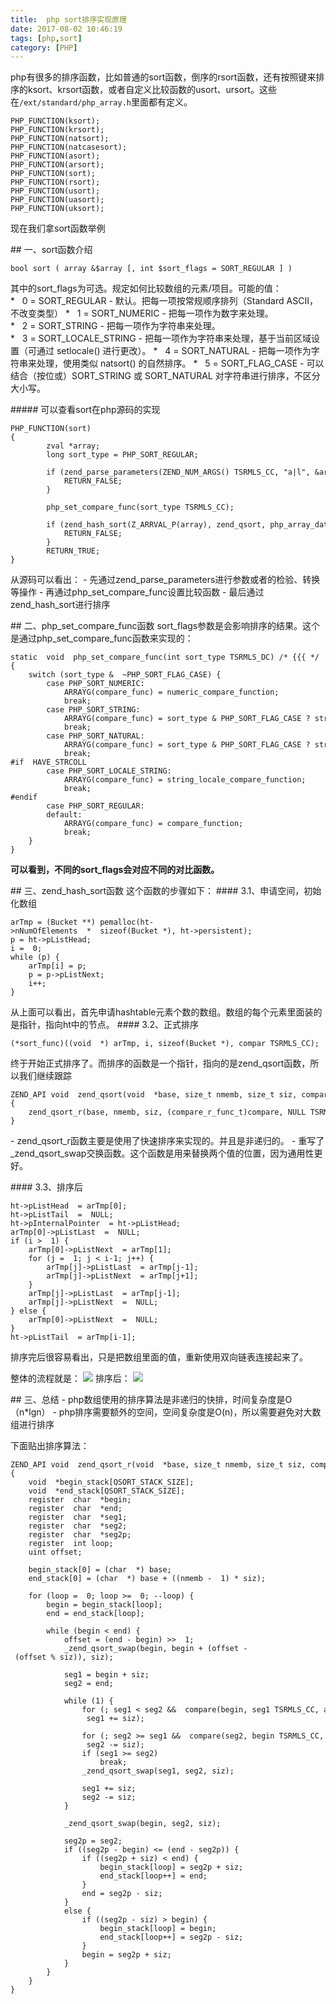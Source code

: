 ```yaml
---
title:  php sort排序实现原理
date: 2017-08-02 10:46:19
tags: [php,sort]
category: [PHP]
---
```



php有很多的排序函数，比如普通的sort函数，倒序的rsort函数，还有按照键来排序的ksort、krsort函数，或者自定义比较函数的usort、ursort。这些在`/ext/standard/php_array.h`里面都有定义。
```
PHP_FUNCTION(ksort);
PHP_FUNCTION(krsort);
PHP_FUNCTION(natsort);
PHP_FUNCTION(natcasesort);
PHP_FUNCTION(asort);
PHP_FUNCTION(arsort);
PHP_FUNCTION(sort);
PHP_FUNCTION(rsort);
PHP_FUNCTION(usort);
PHP_FUNCTION(uasort);
PHP_FUNCTION(uksort);
```
现在我们拿sort函数举例
<!--more-->
## 一、sort函数介绍
```
bool sort ( array &$array [, int $sort_flags = SORT_REGULAR ] )
```
其中的sort_flags为可选。规定如何比较数组的元素/项目。可能的值：
*   0 = SORT_REGULAR - 默认。把每一项按常规顺序排列（Standard ASCII，不改变类型）
*   1 = SORT_NUMERIC - 把每一项作为数字来处理。
*   2 = SORT_STRING - 把每一项作为字符串来处理。
*   3 = SORT_LOCALE_STRING - 把每一项作为字符串来处理，基于当前区域设置（可通过 setlocale() 进行更改）。
*   4 = SORT_NATURAL - 把每一项作为字符串来处理，使用类似 natsort() 的自然排序。
*   5 = SORT_FLAG_CASE - 可以结合（按位或）SORT_STRING 或 SORT_NATURAL 对字符串进行排序，不区分大小写。

##### 可以查看sort在php源码的实现
```
PHP_FUNCTION(sort)
{
        zval *array;
        long sort_type = PHP_SORT_REGULAR;

        if (zend_parse_parameters(ZEND_NUM_ARGS() TSRMLS_CC, "a|l", &array, &sort_type) == FAILURE) {
            RETURN_FALSE;
        }

        php_set_compare_func(sort_type TSRMLS_CC);

        if (zend_hash_sort(Z_ARRVAL_P(array), zend_qsort, php_array_data_compare, 1 TSRMLS_CC) == FAILURE) {
            RETURN_FALSE;
        }
        RETURN_TRUE;
}
```

从源码可以看出：
- 先通过zend_parse_parameters进行参数或者的检验、转换等操作
- 再通过php_set_compare_func设置比较函数
- 最后通过zend_hash_sort进行排序

## 二、php_set_compare_func函数
sort_flags参数是会影响排序的结果。这个是通过php_set_compare_func函数来实现的：
```
static  void  php_set_compare_func(int sort_type TSRMLS_DC) /* {{{ */
{
    switch (sort_type &  ~PHP_SORT_FLAG_CASE) {
        case PHP_SORT_NUMERIC:
            ARRAYG(compare_func) = numeric_compare_function;
            break;
        case PHP_SORT_STRING:
            ARRAYG(compare_func) = sort_type & PHP_SORT_FLAG_CASE ? string_case_compare_function : string_compare_function;
            break;
        case PHP_SORT_NATURAL:
            ARRAYG(compare_func) = sort_type & PHP_SORT_FLAG_CASE ? string_natural_case_compare_function : string_natural_compare_function;
            break;
#if  HAVE_STRCOLL
        case PHP_SORT_LOCALE_STRING:
            ARRAYG(compare_func) = string_locale_compare_function;
            break;
#endif
        case PHP_SORT_REGULAR:
        default:
            ARRAYG(compare_func) = compare_function;
            break;
    }
}
```
**可以看到，不同的sort_flags会对应不同的对比函数。**

## 三、zend_hash_sort函数
这个函数的步骤如下：
#### 3.1、申请空间，初始化数组
```
arTmp = (Bucket **) pemalloc(ht->nNumOfElements  *  sizeof(Bucket *), ht->persistent);
p = ht->pListHead;
i =  0;
while (p) {
    arTmp[i] = p;
    p = p->pListNext;
    i++;
}
```
从上面可以看出，首先申请hashtable元素个数的数组。数组的每个元素里面装的是指针，指向ht中的节点。
#### 3.2、正式排序
```
(*sort_func)((void  *) arTmp, i, sizeof(Bucket *), compar TSRMLS_CC);
```
终于开始正式排序了。而排序的函数是一个指针，指向的是zend_qsort函数，所以我们继续跟踪
```
ZEND_API void  zend_qsort(void  *base, size_t nmemb, size_t siz, compare_func_t compare TSRMLS_DC)
{
    zend_qsort_r(base, nmemb, siz, (compare_r_func_t)compare, NULL TSRMLS_CC);
}
```
- zend_qsort_r函数主要是使用了快速排序来实现的。并且是非递归的。
- 重写了_zend_qsort_swap交换函数。这个函数是用来替换两个值的位置，因为通用性更好。

#### 3.3、排序后
```
ht->pListHead  = arTmp[0];
ht->pListTail  =  NULL;
ht->pInternalPointer  = ht->pListHead;
arTmp[0]->pListLast  =  NULL;
if (i >  1) {
    arTmp[0]->pListNext  = arTmp[1];
    for (j =  1; j < i-1; j++) {
        arTmp[j]->pListLast  = arTmp[j-1];
        arTmp[j]->pListNext  = arTmp[j+1];
    }
    arTmp[j]->pListLast  = arTmp[j-1];
    arTmp[j]->pListNext  =  NULL;
} else {
    arTmp[0]->pListNext  =  NULL;
}
ht->pListTail  = arTmp[i-1];
```
排序完后很容易看出，只是把数组里面的值，重新使用双向链表连接起来了。

整体的流程就是：
![](/public/image/php/sort/242206024998550.png)
排序后：
![](/public/image/php/sort/242206100624773.png)

## 三、总结
- php数组使用的排序算法是非递归的快排，时间复杂度是O（n*lgn）
- php排序需要额外的空间，空间复杂度是O(n)，所以需要避免对大数组进行排序

下面贴出排序算法：
```
ZEND_API void  zend_qsort_r(void  *base, size_t nmemb, size_t siz, compare_r_func_t compare, void  *arg TSRMLS_DC)
{
    void  *begin_stack[QSORT_STACK_SIZE];
    void  *end_stack[QSORT_STACK_SIZE];
    register  char  *begin;
    register  char  *end;
    register  char  *seg1;
    register  char  *seg2;
    register  char  *seg2p;
    register  int loop;
    uint offset;

    begin_stack[0] = (char  *) base;
    end_stack[0] = (char  *) base + ((nmemb -  1) * siz);

    for (loop =  0; loop >=  0; --loop) {
        begin = begin_stack[loop];
        end = end_stack[loop];

        while (begin < end) {
            offset = (end - begin) >>  1;
            _zend_qsort_swap(begin, begin + (offset - (offset % siz)), siz);

            seg1 = begin + siz;
            seg2 = end;

            while (1) {
                for (; seg1 < seg2 &&  compare(begin, seg1 TSRMLS_CC, arg) >  0;
                 seg1 += siz);

                for (; seg2 >= seg1 &&  compare(seg2, begin TSRMLS_CC, arg) >  0;
                 seg2 -= siz);
                if (seg1 >= seg2)
                    break;
                _zend_qsort_swap(seg1, seg2, siz);

                seg1 += siz;
                seg2 -= siz;
            }

            _zend_qsort_swap(begin, seg2, siz);

            seg2p = seg2;
            if ((seg2p - begin) <= (end - seg2p)) {
                if ((seg2p + siz) < end) {
                    begin_stack[loop] = seg2p + siz;
                    end_stack[loop++] = end;
                }
                end = seg2p - siz;
            }
            else {
                if ((seg2p - siz) > begin) {
                    begin_stack[loop] = begin;
                    end_stack[loop++] = seg2p - siz;
                }
                begin = seg2p + siz;
            }
        }
    }
}
```